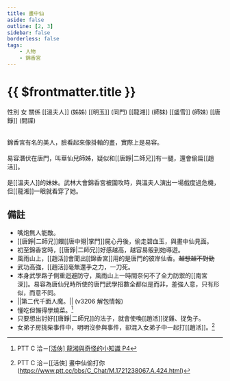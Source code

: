 ```yaml
---
title: 畫中仙
aside: false
outline: [2, 3]
sidebar: false
borderless: false
tags:
    - 人物
    - 錦香宮
---
```


# {{ $frontmatter.title }}

<ChTabs position="bottom">
	<ChTab title="畫中仙">
		<Ch src='/images/characters/special813/normal.webp' position='right'/>
		<ChName nameZh='畫中仙' nameEn='Hua Zhong Xian' position='right' />
		<ChTable>
			<ChTr>
				<ChTd isTitle=true>
					性別
				</ChTd>
				<ChTd>
					女
				</ChTd>
			</ChTr>
			<ChTr>
				<ChTd isTitle=true position='center'>
					關係
				</ChTd>
			</ChTr>
			<ChTr>
				<ChTd position='center'>
					[[溫夫人]] (姊姊)
				</ChTd>
			</ChTr>
			<ChTr>
				<ChTd position='center'>
					[[明玉]] (同門)
				</ChTd>
			</ChTr>
			<ChTr>
				<ChTd position='center'>  
					[[龍湘]] (師妹)
				</ChTd>
			</ChTr>
			<ChTr>
				<ChTd position='center'>
					[[盛雪]] (師妹)
				</ChTd>
			</ChTr>
			<ChTr>
				<ChTd position='center'>
					[[唐錚]] (間諜)
				</ChTd>
			</ChTr>
		</ChTable>
	</ChTab>
	<ChTab title="卸妝">
		<Ch src='/images/characters/special813/normal2.webp' position='right'/>
		<ChName nameZh='畫中仙' nameEn='Hua Zhong Xian' position='right' />
	</ChTab>
	<ChTab title="華仙兒">
		<Ch src='/images/characters/special813/normal3.webp' position='right'/>
		<ChName nameZh='華仙兒' nameEn='Hua Xian Er' position='right' />
	</ChTab>
</ChTabs>
<br><br>

錦香宮有名的美人，臉看起來像掛軸的畫，實際上是易容。
<br><br>
易容潛伏在唐門，叫華仙兒師姊，疑似和[[唐錚|二師兄]]有一腿，還會偷扁[[趙活]]。
<br><br>
是[[溫夫人]]的妹妹。武林大會錦香宮被圍攻時，與溫夫人演出一場戲度過危機，但[[龍湘]]一眼就看穿了她。

## 備註

-   嘴炮無人能敵。
-   [[唐錚|二師兄]]餵[[唐中翎|掌門]]屍心丹後，偷走碧血玉，與畫中仙見面。
-   初至錦香宮時，[[唐錚|二師兄]]好感越高，越容易骰到她導遊。
-   風雨山上，[[趙活]]會聞出[[錦香宮]]用的是唐門的彼岸仙香。~~越想越不對勁~~
-   武功高強，[[趙活]]毫無還手之力，一刀死。
-   本身武學路子側重迴避防守，風雨山上一時間奈何不了全力防禦的[[南宮深]]。易容為唐仙兒時所使的唐門武學招數全都似是而非，差強人意，只有形似，而意不同。
-   <MarkdownWrapper>||第二代千面人魔。||</MarkdownWrapper> (v3206 解包情報)
-   懂吃但懶得學燒菜。[^1]
-   只要想出討好[[唐錚|二師兄]]的法子，就會使喚[[趙活]]捉雞、捉兔子。
-   女弟子房挑柴事件中，明明沒參與事件，卻混入女弟子中一起打[[趙活]]。[^2]


[^1]: PTT C 洽－[\[活俠\] 龍湘與奇怪的小知識 P4](https://www.ptt.cc/bbs/C_Chat/M.1729423145.A.69F.html)
[^2]: PTT C 洽－[\[活俠\] 畫中仙偷打你(https://www.ptt.cc/bbs/C_Chat/M.1721238067.A.424.html)
